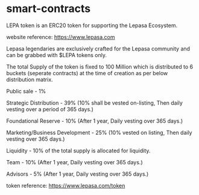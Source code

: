 # smart-contracts

LEPA token is an ERC20 token for supporting the Lepasa Ecosystem.

website reference: https://www.lepasa.com

Lepasa legendaries are exclusively crafted for the Lepasa community and can be grabbed with $LEPA tokens only.

The total Supply of the token is fixed to 100 Million which is distributed to 6 buckets (seperate contracts) at the time of creation as per below distribution matrix.

Public sale						          - 1%

Strategic Distribution 			    - 39% (10% shall be vested on-listing, Then daily vesting over a period of 365 days.)

Foundational Reserve 			      - 10% (After 1 year, Daily vesting over 365 days.)

Marketing/Business Development 	- 25% (10% vested on listing, Then daily vesting over 365 days.)

Liquidity 						          - 10% of the total supply is allocated for liquidity.

Team 							              - 10% (After 1 year, Daily vesting over 365 days.)

Advisors 						            - 5% (After 1 year, Daily vesting over 365 days.)

token reference: https://www.lepasa.com/token
